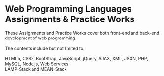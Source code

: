 # Web Programming Languages Assignments & Practice Works

These Assignments and Practice Works cover both front-end and back-end development of web programming. <br /><br />
The contents include but not limited to:<br /><br />
HTML5, CSS3, BootStrap, JavaScript, jQuery, AJAX, XML, JSON, PHP, MySQL, Node.js, Web Services <br />
LAMP-Stack and MEAN-Stack
